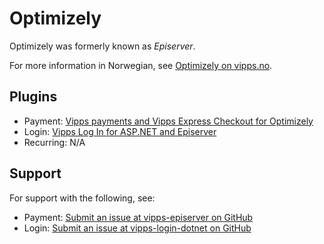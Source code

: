 <!-- START_METADATA
---
hide_table_of_contents: true
pagination_next: null
pagination_prev: null
---
END_METADATA -->

# Optimizely

Optimizely was formerly known as *Episerver*.

For more information in Norwegian, see [Optimizely on vipps.no](https://www.vipps.no/produkter-og-tjenester/bedrift/ta-betalt-paa-nett/ta-betalt-paa-nett/episerver/).

## Plugins

* Payment: [Vipps payments and Vipps Express Checkout for Optimizely](https://developer.vippsmobilepay.com/docs/plugins-ext/episerver/)
* Login: [Vipps Log In for ASP.NET and Episerver](https://developer.vippsmobilepay.com/docs/plugins-ext/login-dotnet/)
* Recurring: N/A


## Support

For support with the following, see:

* Payment: [Submit an issue at vipps-episerver on GitHub](https://github.com/vippsas/vipps-episerver)
* Login: [Submit an issue at vipps-login-dotnet on GitHub](https://github.com/vippsas/vipps-login-dotnet)

